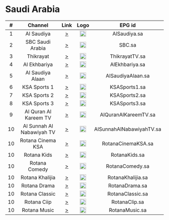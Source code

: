 <h1>Saudi Arabia</h1>

| #  |          Channel          |                                                   Link                                                    | Logo |          EPG id          |
|:--:|:-------------------------:|:---------------------------------------------------------------------------------------------------------:|:----:|:------------------------:|
| 1  |        Al Saudiya         |                                  [>](https://edge.taghtia.com/sa/2.m3u8)                                  | <img height="20" src="https://i.imgur.com/GRQTndk.png"/> |       AlSaudiya.sa       |
| 2  |     SBC Saudi Arabia      |       [>](https://sbc-prod-dub-ak.akamaized.net/out/v1/2eb1ad0f29984a339bc0fce4ce94dcbb/index.m3u8)       | <img height="20" src="https://i.imgur.com/9JSQglj.png"/> |          SBC.sa          |
| 3  |         Thikrayat         |                                  [>](https://edge.taghtia.com/sa/3.m3u8)                                  | <img height="20" src="https://i.imgur.com/AKa1X9d.png"/> |      ThikrayatTV.sa      |
| 4  |       Al Ekhbariya        |      [>](https://al-ekhbaria-prod-dub.shahid.net/out/v1/d443f3203b444032896e3233cb6eaa84/index.m3u8)      | <img height="20" src="https://i.imgur.com/WcRlHQm.png"/> |      AlEkhbariya.sa      |
| 5  |     Al Saudiya Alaan      |                                 [>](https://edge.taghtia.com/sa/17.m3u8)                                  | <img height="20" src="https://i.imgur.com/sEOjApe.png"/> |    AlSaudiyaAlaan.sa     |
| 6  |       KSA Sports 1        |                                  [>](https://edge.taghtia.com/sa/9.m3u8)                                  | <img height="20" src="https://i.imgur.com/ONKNOAp.png"/> |      KSASports1.sa       |
| 7  |       KSA Sports 2        |                                 [>](https://edge.taghtia.com/sa/10.m3u8)                                  | <img height="20" src="https://i.imgur.com/v8ULLqg.png"/> |      KSASports2.sa       |
| 8  |       KSA Sports 3        |                                 [>](https://edge.taghtia.com/sa/16.m3u8)                                  | <img height="20" src="https://i.imgur.com/BXfCvez.png"/> |      KSASports3.sa       |
| 9  |   Al Quran Al Kareem TV   |                                  [>](https://edge.taghtia.com/sa/7.m3u8)                                  | <img height="20" src="https://i.imgur.com/A2fJysM.png"/> |   AlQuranAlKareemTV.sa   |
| 10 | Al Sunnah Al Nabawiyah TV |                                  [>](https://edge.taghtia.com/sa/6.m3u8)                                  | <img height="20" src="https://i.imgur.com/S6LcTJv.png"/> | AlSunnahAlNabawiyahTV.sa |
| 10 |     Rotana Cinema KSA     | [>](https://shls-rotanacinema-ksa-prod-dub.shahid.net/out/v1/6cee1c57ea7841e697eb15cefc98e0a6/index.m3u8) | <img height="20" src="https://i.imgur.com/pGgp38I.png"/> |    RotanaCinemaKSA.sa    |
| 10 |        Rotana Kids        |    [>](https://shls-rotanakids-prod-dub.shahid.net/out/v1/df6e0eb3cdc4410b98209aafc8677cef/index.m3u8)    | <img height="20" src="https://i.imgur.com/YQKf0tq.png"/> |      RotanaKids.sa       |
| 10 |       Rotana Comedy       |                         [>](https://daiconnect.com/live/hls/rotana/comedy/.m3u8)                          | <img height="20" src="https://i.imgur.com/IlT8U6S.png"/> |     RotanaComedy.sa      |
| 10 |      Rotana Khalijia      |  [>](https://shls-rotanakhalijia-prod-dub.shahid.net/out/v1/a639fd49db684f1b8c063d398101a888/index.m3u8)  | <img height="20" src="https://i.imgur.com/6HMluzv.png"/> |    RotanaKhalijia.sa     |
| 10 |       Rotana Drama        |                          [>](https://daiconnect.com/live/hls/rotana/drama/.m3u8)                          | <img height="20" src="https://i.imgur.com/btnhPjZ.png"/> |      RotanaDrama.sa      |
| 10 |      Rotana Classic       |  [>](https://shls-rotanaclassic-prod-dub.shahid.net/out/v1/4eebed211c8441228321b4f67a46c5a5/index.m3u8)   | <img height="20" src="https://i.imgur.com/pMMUvkt.png"/> |     RotanaClassic.sa     |
| 10 |        Rotana Ciip        |                           [>](http://37.122.156.107:4000/play/a0b7/index.m3u8)                            | <img height="20" src="https://i.imgur.com/nhREk0o.png"/> |       RotanaClip.sa       |
| 10 |       Rotana Music        |                           [>](https://daiconnect.com/live/hls/rotana/music/.m3u8)                            | <img height="20" src="https://i.imgur.com/2zFQbQi.png"/> |       RotanaMusic.sa       |

